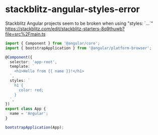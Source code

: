 # stackblitz-angular-styles-error

Stackblitz Angular projects seem to be broken when using "styles: \`...\`"
https://stackblitz.com/edit/stackblitz-starters-8q9thuwb?file=src%2Fmain.ts

```ts
import { Component } from '@angular/core';
import { bootstrapApplication } from '@angular/platform-browser';

@Component({
  selector: 'app-root',
  template: `
    <h1>Hello from {{ name }}!</h1>
  `,
  styles: `
    h1 {
      color: red;
    }
  `,
})
export class App {
  name = 'Angular';
}

bootstrapApplication(App);
```
